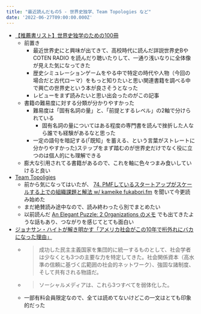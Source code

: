 ```yaml
---
title: "最近読んだもの5 - 世界史独学、Team Topologies など"
date: '2022-06-27T09:00:00.000Z'
---
```


- [【推薦書リスト】世界史独学のための100冊](https://note.com/sekaishi/n/n765627ad11d9)
	- 前置き
		-  最近世界史にと興味が出てきて、高校時代に読んだ詳説世界史BやCOTEN RADIO を読んだり聴いたりして、一通り浅いなりに全体像が見えた気になってきた
		- 歴史シミュレーションゲームをやる中で特定の時代や人物（今回の場合だと古代ローマ）をもっと知りたいと思い関連書籍を調べる中で興亡の世界史という本が良さそうとなった
		- レビューをまず読みたいと思い出会ったのがこの記事
	- 書籍の難易度に対する分類が分かりやすかった
		- 難易度は「固有名詞の量」と、「前提とするレベル」の2軸で分けられている
			- 固有名詞の量についてはある程度の専門書を読んで挫折した人なら誰でも経験があるなと思った
		- 一定の語句を暗記する(「既知」を蓄える、という言葉がストレートに分かりやすかった)ステップをまず踏むのが世界史だけでなく役に立つのは個人的にも理解できる
	- 膨大な引用されてる書籍があるので、これを軸に色々つまみ食いしていけると良い
- [Team Topoligies](https://teamtopologies.com)
	- 前から気になってはいたが、 [74. PMFしているスタートアップがスケールする上での組織課題と解法 w/ kameike fukabori.fm](https://fukabori.fm/episode/74) を聞いて今更読み始めた
	- まだ絶賛読み途中なので、読み終わったら別でまとめたい
	- 以前読んだ [An Elegant Puzzle: 2 Organizations のメモ](an-elegant-puzzle_org) でも出てきたような話もあり、つながりを感じてとても面白い
- [ジョナサン・ハイトが解き明かす「アメリカ社会がこの10年で桁外れにバカになった理由」](https://courrier.jp/news/archives/290872/)
  - > 成功した民主主義国家を集団的に統一するものとして、社会学者は少なくとも3つの主要な力を特定してきた。社会関係資本（高水準の信頼に基づく広範囲の社会的ネットワーク）、強固な諸制度、そして共有される物語だ。
  - > ソーシャルメディアは、これら3つすべてを弱体化した。
  - 一部有料会員限定なので、全ては読めてないけどこの一文はとても印象的だった